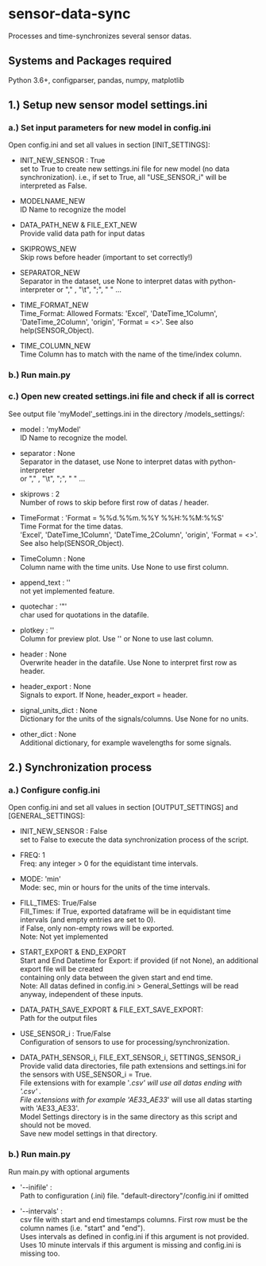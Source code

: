 # sensor-data-sync
Processes and time-synchronizes several sensor datas.

## Systems and Packages required
Python 3.6+,
configparser,
pandas,
numpy,
matplotlib


## 1.) Setup new sensor model settings.ini
### a.) Set input parameters for new model in config.ini
Open config.ini and set all values in section [INIT_SETTINGS]:  

- INIT_NEW_SENSOR : True      
set to True to create new settings.ini file for new model (no data synchronization). i.e., if set to True, all "USE_SENSOR_i" will be interpreted as False.

- MODELNAME_NEW     
ID Name to recognize the model  

- DATA_PATH_NEW & FILE_EXT_NEW    
Provide valid data path for input datas   

- SKIPROWS_NEW    
Skip rows before header (important to set correctly!) 

- SEPARATOR_NEW     
Separator in the dataset, use None to interpret datas with python-interpreter 
or "," , "\t", ";", " " ... 


- TIME_FORMAT_NEW       
Time_Format: Allowed Formats: 'Excel', 'DateTime_1Column', 'DateTime_2Column', 'origin', 'Format = <>'. 
See also help(SENSOR_Object). 

- TIME_COLUMN_NEW       
Time Column has to match with the name of the time/index column. 


### b.) Run main.py


### c.) Open new created settings.ini file and check if all is correct
See output file 'myModel'_settings.ini in the directory /models_settings/:

- model : 'myModel'     
ID Name to recognize the model.        

- separator : None      
Separator in the dataset, use None to interpret datas with python-interpreter   
or "," , "\t", ";", " " ...   

- skiprows : 2      
Number of rows to skip before first row of datas / header.      

- TimeFormat : 'Format = %%d.%%m.%%Y %%H:%%M:%%S'       
Time Format for the time datas.   
'Excel', 'DateTime_1Column', 'DateTime_2Column', 'origin', 'Format = <>'.     
See also help(SENSOR_Object).   

- TimeColumn : None     
Column name with the time units. Use None to use first column.     

- append_text : ''      
not yet implemented feature.    

- quotechar : '"'     
char used for quotations in the datafile.     

- plotkey : ''      
Column for preview plot. Use '' or None to use last column.     

- header : None     
Overwrite header in the datafile. Use None to interpret first row as header.    

- header_export : None    
Signals to export. If None, header_export = header.    

- signal_units_dict : None    
Dictionary for the units of the signals/columns. Use None for no units.     

- other_dict : None     
Additional dictionary, for example wavelengths for some signals.    



## 2.) Synchronization process
### a.) Configure config.ini

Open config.ini and set all values in section [OUTPUT_SETTINGS] and [GENERAL_SETTINGS]:

- INIT_NEW_SENSOR : False     
set to False to execute the data synchronization process of the script.     

- FREQ: 1     
Freq: any integer > 0 for the equidistant time intervals.     

- MODE: 'min'     
Mode: sec, min or hours for the units of the time intervals.    

- FILL_TIMES: True/False    
Fill_Times: if True, exported dataframe will be in equidistant time intervals (and empty entries are set to 0).      
if False, only non-empty rows will be exported.    
Note: Not yet implemented     

- START_EXPORT & END_EXPORT     
Start and End Datetime for Export: if provided (if not None), an additional export file will be created     
containing only data between the given start and end time.      
Note: All datas defined in config.ini > General_Settings will be read anyway, independent of these inputs.    

- DATA_PATH_SAVE_EXPORT & FILE_EXT_SAVE_EXPORT:     
Path for the output files     

- USE_SENSOR_i : True/False     
Configuration of sensors to use for processing/synchronization.     

- DATA_PATH_SENSOR_i, FILE_EXT_SENSOR_i, SETTINGS_SENSOR_i    
Provide valid data directories, file path extensions and settings.ini for the sensors with USE_SENSOR_i = True.    
File extensions with for example '*.csv' will use all datas ending with '.csv'  .  
File extensions with for example 'AE33_AE33*' will use all datas starting with 'AE33_AE33'.    
Model Settings directory is in the same directory as this script and should not be moved.     
Save new model settings in that directory.    

### b.) Run main.py
Run main.py with optional arguments     

- '--inifile' :     
Path to configuration (.ini) file. "default-directory"/config.ini if omitted    

- '--intervals' :     
csv file with start and end timestamps columns. First row must be the column names (i.e. "start" and "end").      
Uses intervals as defined in config.ini if this argument is not provided.     
Uses 10 minute intervals if this argument is missing and config.ini is missing too.
